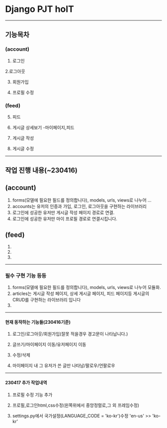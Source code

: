 # Django PJT hoIT
---
## 기능목차

### (account)
1. 로그인

2.로그아웃

3. 회원가입

4. 프로필 수정

### (feed)
5. 피드

6. 게시글 상세보기 -마이페이지,피드

7. 게시글 작성

8. 게시글 수정

---






## 작업 진행 내용(~230416)

(account)
---
1. forms(모델에 필요한 필드를 정의합니다), models, urls, views로 나누어 ...
2. accounts는 유저의 인증과 가입, 로그인, 로그아웃을 구현하는 라이브러리
3. 로그인에 성공한 유저만 게시글 작성 페이지 경로로 연결.
4. 로그인에 성공한 유저만 마이 프로필 경로로 연결시킵니다.

(feed)
---
1. 
2. 
3. 

---
### 필수 구현 기능 등등

1. forms(모델에 필요한 필드를 정의합니다), models, urls, views로 나누어 모듈화.
2. articles는 게시글 작성 페이지, 상세 게시글 페이지, 피드 페이지등 게시글의 CRUD를 구현하는 라이브러리 입니다
3.
---
#### 현재 동작하는 기능들(230416기준)

1. 로그인/로그아웃/회원가입(잘못 적을경우 경고문이 나타납니다.)

2. 글쓰기/마이페이지 이동/유저페이지 이동

3. 수정/삭제

4. 마이페이지 내 그 유저가 쓴 글만 나타남/팔로우/언팔로우

---
#### 230417 추가 작업내역

1. 프로필 수정 기능 추가

2. 프로필,로그인html,css수정(왼쪽위에서 중앙정렬로,그 외 프레임수정)

3. settings.py에서 국가설정(LANGUAGE_CODE = 'ko-kr')수정 'en-us' >> 'ko-kr'
